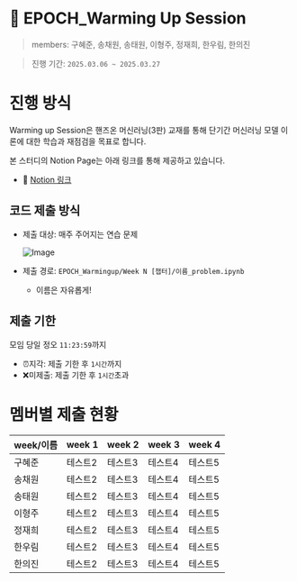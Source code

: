 # 🔅 EPOCH_Warming Up Session
> members: 구혜준, 송채원, 송태원, 이형주, 정재희, 한우림, 한의진 

> 진행 기간: `2025.03.06 ~ 2025.03.27`

# 진행 방식
Warming up Session은 핸즈온 머신러닝(3판) 교재를 통해 단기간 머신러닝 모델 이론에 대한 학습과 재점검을 목표로 합니다.

본 스터디의 Notion Page는 아래 링크를 통해 제공하고 있습니다.

- 🔗 [Notion 링크](https://www.notion.so/Warming-Up-Session-1a90de90854f80339115eb60b8975393?pvs=4)


## 코드 제출 방식
- 제출 대상: 매주 주어지는 연습 문제

  ![Image](https://github.com/user-attachments/assets/71d97581-46f8-4d6f-a3b8-fe1f97f0ad88)

- 제출 경로: `EPOCH_Warmingup/Week N [챕터]/이름_problem.ipynb`
  - 이름은 자유롭게!

## 제출 기한
모임 당일 정오 `11:23:59`까지
- ⏰지각: 제출 기한 후 `1시간`까지
- ❌미제출: 제출 기한 후 `1시간`초과

# 멤버별 제출 현황
|week/이름|week 1|week 2|week 3|week 4|
|------|---|---|---|---|
|구혜준|테스트2|테스트3|테스트4|테스트5|
|송채원|테스트2|테스트3|테스트4|테스트5|
|송태원|테스트2|테스트3|테스트4|테스트5|
|이형주|테스트2|테스트3|테스트4|테스트5|
|정재희|테스트2|테스트3|테스트4|테스트5|
|한우림|테스트2|테스트3|테스트4|테스트5|
|한의진|테스트2|테스트3|테스트4|테스트5|
